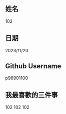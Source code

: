 姓名
----
102

日期
----
2023/11/20


Github Username
---------------
p96901100

我最喜歡的三件事
---------------
102 102 102
